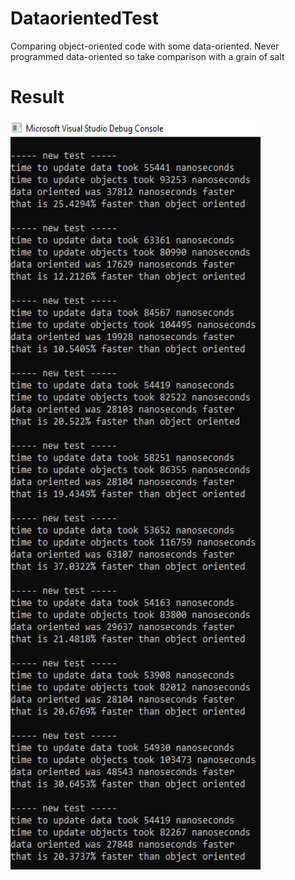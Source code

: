 # DataorientedTest
Comparing object-oriented code with some data-oriented. Never programmed data-oriented so take comparison with a grain of salt

# Result
<img src="https://github.com/Avokadoen/DataorientedTest/blob/master/example.PNG" height="1200" width="400" />
